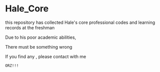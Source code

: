 # Hale_Core

this repository has collected Hale's core professional codes and learning records at the freshman

Due to his poor academic abilities,

There must be something wrong

If you find any , please contact with me

`ORZ!!!`
